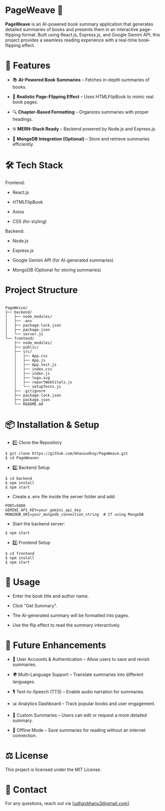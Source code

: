 # PageWeave 📖

**PageWeave** is an AI-powered book summary application that generates detailed summaries of books and presents them in an interactive page-flipping format. Built using React.js, Express.js, and Google Gemini API, this project provides a seamless reading experience with a real-time book-flipping effect.

# 🚀 Features

- 📚 **AI-Powered Book Summaries** – Fetches in-depth summaries of books.

- 🎨 **Realistic Page-Flipping Effect** – Uses HTMLFlipBook to mimic real book pages.

- 🔍 **Chapter-Based Formatting** – Organizes summaries with proper headings.

- 🌐 **MERN-Stack Ready** – Backend powered by Node.js and Express.js.

- 💾 **MongoDB Integration (Optional)** – Store and retrieve summaries efficiently.

# 🛠️ Tech Stack

 Frontend:

- React.js

- HTMLFlipBook

- Axios

- CSS (for styling)

 Backend:

- Node.js

- Express.js

- Google Gemini API (for AI-generated summaries)

- MongoDB (Optional for storing summaries)

# Project Structure

````

PageWeive/
├── backend/
│   ├── node_modules/
│   ├── .env
│   ├── package-lock.json
│   ├── package.json
│   └── server.js
└── frontend/
    ├── node_modules/
    ├── public/
    ├── src/
    │   ├── App.css
    │   ├── App.js
    │   ├── App.test.js
    │   ├── index.css
    │   ├── index.js
    │   ├── logo.svg
    │   ├── reportWebVitals.js
    │   └── setupTests.js
    ├── .gitignore
    ├── package-lock.json
    ├── package.json
    └── README.md

````


# 📦 Installation & Setup

- 1️⃣ Clone the Repository

````
$ git clone https://github.com/bhanuudhay/PageWeave.git
$ cd PageWeaven

````

- 2️⃣ Backend Setup
````
$ cd backend
$ npm install
$ npm start 

````

- Create a .env file inside the server folder and add:

````
PORT=5000
GEMINI_API_KEY=your_gemini_api_key
MONGODB_URI=your_mongodb_connection_string  # If using MongoDB

````

- Start the backend server:

````
$ npm start

````

- 3️⃣ Frontend Setup
````
$ cd frontend
$ npm install
$ npm start

````

# 🚀 Usage

- Enter the book title and author name.

- Click "Get Summary".

- The AI-generated summary will be formatted into pages.

- Use the flip effect to read the summary interactively.


# 🔮 Future Enhancements

- 📖 User Accounts & Authentication – Allow users to save and revisit summaries.

- 🌍 Multi-Language Support – Translate summaries into different languages.

- 🎙️ Text-to-Speech (TTS) – Enable audio narration for summaries.

- 📊 Analytics Dashboard – Track popular books and user engagement.

- 📝 Custom Summaries – Users can edit or request a more detailed summary.

- 💾 Offline Mode – Save summaries for reading without an internet connection.


# ⚖️ License

This project is licensed under the MIT License.

# 📩 Contact

For any questions, reach out via [udhaybhanu3@gmail.com].
